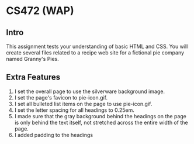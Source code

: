 # CS472 (WAP)


## Intro

This assignment tests your understanding of basic HTML and CSS. You will create several files related to a recipe web site for a fictional pie company named Granny's Pies.


## Extra Features

1. I set the overall page to use the silverware background image.
2. I set the page's favicon to pie-icon.gif.
3. I set all bulleted list items on the page to use pie-icon.gif.
4. I set the letter spacing for all headings to 0.25em.
5. I made sure that the gray background behind the headings on the page is only behind the text itself, not stretched across the entire width of the page.
6. I added padding to the headings
